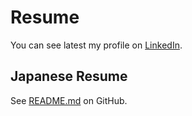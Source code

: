 # Resume
You can see latest my profile on [LinkedIn](https://www.linkedin.com/in/zurazurataicho/).

## Japanese Resume
See [README.md](https://github.com/zurazurataicho/) on GitHub.
